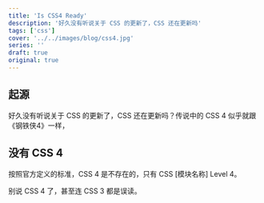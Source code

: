 ```yaml
---
title: 'Is CSS4 Ready'
description: '好久没有听说关于 CSS 的更新了，CSS 还在更新吗'
tags: ['css']
cover: '../../images/blog/css4.jpg'
series: ''
draft: true
original: true
---
```


## 起源

好久没有听说关于 CSS 的更新了，CSS 还在更新吗？传说中的 CSS 4 似乎就跟《钢铁侠4》一样，

## 没有 CSS 4

按照官方定义的标准，CSS 4 是不存在的，只有 CSS \[模块名称\] Level 4。

别说 CSS 4 了，甚至连 CSS 3 都是误读。

